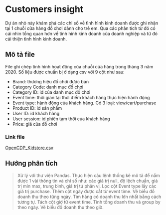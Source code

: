 # Customers insight
Dự án nhỏ này khám phá các chỉ số về tình hình kinh doanh được ghi nhận tại 1 chuỗi cửa hàng đồ chơi dành cho trẻ em. Qua các phân tích từ đó có cái nhìn tổng quan hơn về tình hình kinh doanh của doanh nghiệp và từ đó cải thiện tình hình kinh doanh.

## Mô tả file
File ghi chép tình hình hoạt động của chuỗi cửa hàng trong tháng 3 năm 2020. Số liệu được chuẩn bị ở dạng csv với 9 cột như sau:
- Brand: thương hiệu đồ chơi được bán
- Category Code: danh mục đồ chơi
- Category ID: id của danh mục đồ chơi
- Event time: thời gian tại thời điểm khách hàng thực hiện hành động
- Event type: hành động của khách hàng. Có 3 loại: view/cart/purchase
- Product ID: id sản phẩm
- User ID: id khách hàng
- User session: id phiên tạm thời của khách hàng
- Price: giá của đồ chơi

### Link file
[OpenCDP_Kidstore.csv](https://drive.google.com/file/d/10xewZD2A1kYOtkddtlwWa8-s37A8YofN/view?usp=sharing)

## Hướng phân tích
> Xử lý với thư viện Pandas. Thực hiện câu lệnh thống kê mô tả để nắm được 1 vài thông tin và chỉ số như: các giá trị null, độ lệch chuẩn, giá trị min max, trung bình, giá trị tứ phân vị.
> Lọc cột Event type lấy các giá trị purchase. Thêm cột ngày được cắt từ event time. Vẽ biểu đồ doanh thu theo từng ngày.
> Tìm hãng có doanh thu lớn nhất bằng cách tương tự.
> Tách cột giờ từ event time. Tính tổng doanh thu và group by theo ngày. Vẽ biểu đồ doanh thu theo giờ.

